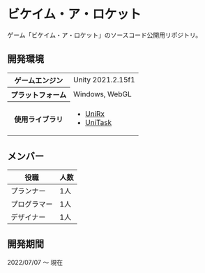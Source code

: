 # ビケイム・ア・ロケット
ゲーム「ビケイム・ア・ロケット」のソースコード公開用リポジトリ。

## 開発環境

<table>
    <tr>
        <th>ゲームエンジン
        <td>Unity 2021.2.15f1
    </tr>
    <tr>
        <th>プラットフォーム
        <td>Windows, WebGL
    </tr>
    <tr>
        <th>使用ライブラリ
        <td>
            <ul>
                <li><a href="https://github.com/neuecc/UniRx">UniRx</a>
                <li><a href="https://github.com/Cysharp/UniTask">UniTask</a>
            </ul>
        </td>
    </tr>
</table>

## メンバー

| 役職 | 人数 |
| ---- | ---- |
| プランナー | 1人 |
| プログラマー | 1人 |
| デザイナー | 1人 |

## 開発期間

2022/07/07 ～ 現在
